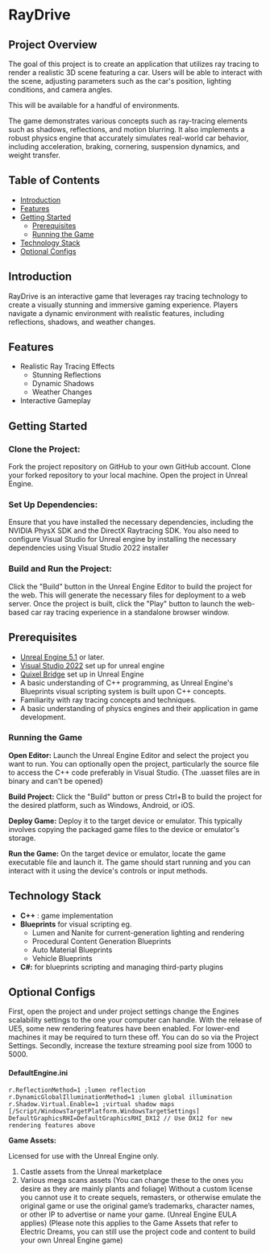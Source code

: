 # RayDrive

## Project Overview
The goal of this project is to create an application that utilizes ray tracing to render a realistic 3D scene featuring a car. Users will be able to interact with the scene, adjusting parameters such as the car's position, lighting conditions, and camera angles.

This will be available for a handful of environments.

The game demonstrates various concepts such as ray-tracing elements such as shadows, reflections, and motion blurring.
It also implements a robust physics engine that accurately simulates real-world car behavior, including acceleration, braking, cornering, suspension dynamics, and weight transfer.


## Table of Contents
- [Introduction](#introduction)
- [Features](#features)
- [Getting Started](#getting-started)
  - [Prerequisites](#prerequisites)
  - [Running the Game](#running-the-game)
- [Technology Stack](#technology-stack)
- [Optional Configs](##optional-configs)


## Introduction
RayDrive is an interactive game that leverages ray tracing technology to create a visually stunning and immersive gaming experience. Players navigate a dynamic environment with realistic features, including reflections, shadows, and weather changes.

## Features

- Realistic Ray Tracing Effects
  - Stunning Reflections
  - Dynamic Shadows
  - Weather Changes
- Interactive Gameplay

## Getting Started

### Clone the Project:

Fork the project repository on GitHub to your own GitHub account.
Clone your forked repository to your local machine.
Open the project in Unreal Engine.

### Set Up Dependencies:

Ensure that you have installed the necessary dependencies, including the NVIDIA PhysX SDK and the DirectX Raytracing SDK.
You also need to configure Visual Studio for Unreal engine by installing the necessary dependencies using Visual Studio 2022 installer

### Build and Run the Project:

Click the "Build" button in the Unreal Engine Editor to build the project for the web.
This will generate the necessary files for deployment to a web server.
Once the project is built, click the "Play" button to launch the web-based car ray tracing experience in a standalone browser window.

## Prerequisites
- [Unreal Engine 5.1](https://www.unrealengine.com/en-US/download) or later.
- [Visual Studio 2022](https://visualstudio.microsoft.com/downloads/) set up for unreal engine
- [Quixel Bridge](https://www.unrealengine.com/en-US/bridge) set up in Unreal Engine 
- A basic understanding of C++ programming, as Unreal Engine's Blueprints visual scripting system is built upon C++ concepts.
- Familiarity with ray tracing concepts and techniques.
- A basic understanding of physics engines and their application in game development.

### Running the Game

**Open Editor:** Launch the Unreal Engine Editor and select the project you want to run. You can optionally open the project, particularly the source file to access the C++ code preferably in Visual Studio. {The .uasset files are in binary and can't be opened}

**Build Project:** Click the "Build" button or press Ctrl+B to build the project for the desired platform, such as Windows, Android, or iOS.

**Deploy Game:** Deploy it to the target device or emulator. This typically involves copying the packaged game files to the device or emulator's storage.

**Run the Game:** On the target device or emulator, locate the game executable file and launch it. The game should start running and you can interact with it using the device's controls or input methods.

## Technology Stack

- **C++** : game implementation
- **Blueprints** for visual scripting eg.
  - Lumen and Nanite for current-generation lighting and rendering
  - Procedural Content Generation Blueprints
  - Auto Material Blueprints
  - Vehicle Blueprints
- **C#:** for blueprints scripting and managing third-party plugins

## Optional Configs

First, open the project and under project settings change the Engines scalability settings to the one your computer can handle. With the release of UE5, some new rendering features have been enabled. For lower-end machines it may be required to turn these off. You can do so via the Project Settings. 
Secondly, increase the texture streaming pool size from 1000 to 5000.

#### DefaultEngine.ini
```
r.ReflectionMethod=1 ;lumen reflection
r.DynamicGlobalIlluminationMethod=1 ;lumen global illumination
r.Shadow.Virtual.Enable=1 ;virtual shadow maps
[/Script/WindowsTargetPlatform.WindowsTargetSettings]
DefaultGraphicsRHI=DefaultGraphicsRHI_DX12 // Use DX12 for new rendering features above
```

**Game Assets:** 

Licensed for use with the Unreal Engine only.
1. Castle assets from the Unreal marketplace
2. Various mega scans assets (You can change these to the ones you desire as they are mainly plants and foliage)
Without a custom license you cannot use it to create sequels, remasters, or otherwise emulate the original game or use the original game’s trademarks, character names, or other IP to advertise or name your game. 
(Unreal Engine EULA applies) 
(Please note this applies to the Game Assets that refer to Electric Dreams, you can still use the project code and content to build your own Unreal Engine game)
